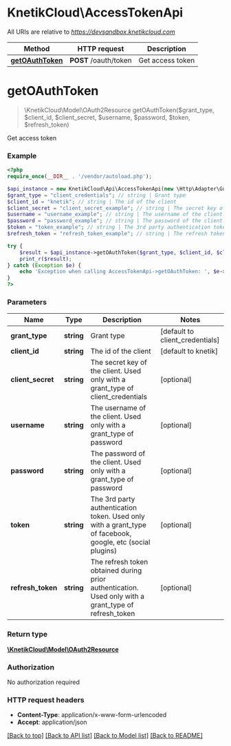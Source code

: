 # KnetikCloud\AccessTokenApi

All URIs are relative to *https://devsandbox.knetikcloud.com*

Method | HTTP request | Description
------------- | ------------- | -------------
[**getOAuthToken**](AccessTokenApi.md#getOAuthToken) | **POST** /oauth/token | Get access token


# **getOAuthToken**
> \KnetikCloud\Model\OAuth2Resource getOAuthToken($grant_type, $client_id, $client_secret, $username, $password, $token, $refresh_token)

Get access token

### Example
```php
<?php
require_once(__DIR__ . '/vendor/autoload.php');

$api_instance = new KnetikCloud\Api\AccessTokenApi(new \Http\Adapter\Guzzle6\Client());
$grant_type = "client_credentials"; // string | Grant type
$client_id = "knetik"; // string | The id of the client
$client_secret = "client_secret_example"; // string | The secret key of the client.  Used only with a grant_type of client_credentials
$username = "username_example"; // string | The username of the client. Used only with a grant_type of password
$password = "password_example"; // string | The password of the client. Used only with a grant_type of password
$token = "token_example"; // string | The 3rd party authentication token. Used only with a grant_type of facebook, google, etc (social plugins)
$refresh_token = "refresh_token_example"; // string | The refresh token obtained during prior authentication. Used only with a grant_type of refresh_token

try {
    $result = $api_instance->getOAuthToken($grant_type, $client_id, $client_secret, $username, $password, $token, $refresh_token);
    print_r($result);
} catch (Exception $e) {
    echo 'Exception when calling AccessTokenApi->getOAuthToken: ', $e->getMessage(), PHP_EOL;
}
?>
```

### Parameters

Name | Type | Description  | Notes
------------- | ------------- | ------------- | -------------
 **grant_type** | **string**| Grant type | [default to client_credentials]
 **client_id** | **string**| The id of the client | [default to knetik]
 **client_secret** | **string**| The secret key of the client.  Used only with a grant_type of client_credentials | [optional]
 **username** | **string**| The username of the client. Used only with a grant_type of password | [optional]
 **password** | **string**| The password of the client. Used only with a grant_type of password | [optional]
 **token** | **string**| The 3rd party authentication token. Used only with a grant_type of facebook, google, etc (social plugins) | [optional]
 **refresh_token** | **string**| The refresh token obtained during prior authentication. Used only with a grant_type of refresh_token | [optional]

### Return type

[**\KnetikCloud\Model\OAuth2Resource**](../Model/OAuth2Resource.md)

### Authorization

No authorization required

### HTTP request headers

 - **Content-Type**: application/x-www-form-urlencoded
 - **Accept**: application/json

[[Back to top]](#) [[Back to API list]](../../README.md#documentation-for-api-endpoints) [[Back to Model list]](../../README.md#documentation-for-models) [[Back to README]](../../README.md)

